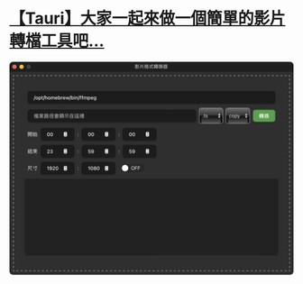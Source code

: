 # [【Tauri】大家一起來做一個簡單的影片轉檔工具吧…](https://william-weng.github.io/2025/07/tauri大家一起來做一個簡單的影片轉檔工具吧/)

![](Result.png)